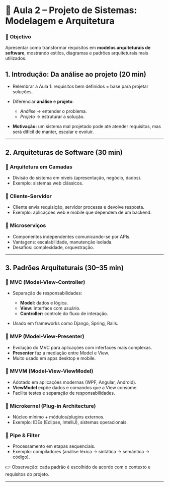 # 📍 Aula 2 – Projeto de Sistemas: Modelagem e Arquitetura

### 🎯 Objetivo

Apresentar como transformar requisitos em **modelos arquiteturais de software**, mostrando estilos, diagramas e padrões arquiteturais mais utilizados.

## 1. Introdução: Da análise ao projeto (20 min)

* Relembrar a Aula 1: requisitos bem definidos = base para projetar soluções.
* Diferenciar **análise** e **projeto**:

  * *Análise* → entender o problema.
  * *Projeto* → estruturar a solução.
* **Motivação:** um sistema mal projetado pode até atender requisitos, mas será difícil de manter, escalar e evoluir.

---

## 2. Arquiteturas de Software (30 min)

### 🔹 Arquitetura em Camadas

* Divisão do sistema em níveis (apresentação, negócio, dados).
* Exemplo: sistemas web clássicos.

### 🔹 Cliente-Servidor

* Cliente envia requisição, servidor processa e devolve resposta.
* Exemplo: aplicações web e mobile que dependem de um backend.

### 🔹 Microserviços

* Componentes independentes comunicando-se por APIs.
* Vantagens: escalabilidade, manutenção isolada.
* Desafios: complexidade, orquestração.

---

<!--
## 3. Diagramas Arquiteturais (20 min)

* Função: comunicar a visão do sistema.
* Representação simples: **caixas** (componentes) e **setas** (comunicação).
* Tipos de visão:

  * **High-level:** cliente, servidor, banco de dados.
  * **Low-level:** módulos internos, serviços específicos.
* Exemplo: diagrama de app de lista de tarefas → interface (app), API, banco.

---
-->

## 3. Padrões Arquiteturais (30–35 min)

### 🔹 MVC (Model-View-Controller)

* Separação de responsabilidades:

  * **Model:** dados e lógica.
  * **View:** interface com usuário.
  * **Controller:** controle do fluxo de interação.
* Usado em frameworks como Django, Spring, Rails.

### 🔹 MVP (Model-View-Presenter)

* Evolução do MVC para aplicações com interfaces mais complexas.
* **Presenter** faz a mediação entre Model e View.
* Muito usado em apps desktop e mobile.

### 🔹 MVVM (Model-View-ViewModel)

* Adotado em aplicações modernas (WPF, Angular, Android).
* **ViewModel** expõe dados e comandos que a View consome.
* Facilita testes e separação de responsabilidades.

### 🔹 Microkernel (Plug-in Architecture)

* Núcleo mínimo + módulos/plugins externos.
* Exemplo: IDEs (Eclipse, IntelliJ), sistemas operacionais.

### 🔹 Pipe & Filter

* Processamento em etapas sequenciais.
* Exemplo: compiladores (análise léxica → sintática → semântica → código).

👉 Observação: cada padrão é escolhido de acordo com o contexto e requisitos do projeto.

---

